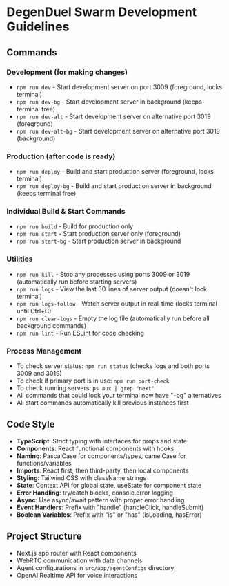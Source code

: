 # DegenDuel Swarm Development Guidelines

## Commands

### Development (for making changes)
- `npm run dev` - Start development server on port 3009 (foreground, locks terminal) 
- `npm run dev-bg` - Start development server in background (keeps terminal free)
- `npm run dev-alt` - Start development server on alternative port 3019 (foreground)
- `npm run dev-alt-bg` - Start development server on alternative port 3019 (background)

### Production (after code is ready)
- `npm run deploy` - Build and start production server (foreground, locks terminal)
- `npm run deploy-bg` - Build and start production server in background (keeps terminal free)

### Individual Build & Start Commands
- `npm run build` - Build for production only
- `npm run start` - Start production server only (foreground)
- `npm run start-bg` - Start production server in background

### Utilities
- `npm run kill` - Stop any processes using ports 3009 or 3019 (automatically run before starting servers)
- `npm run logs` - View the last 30 lines of server output (doesn't lock terminal)
- `npm run logs-follow` - Watch server output in real-time (locks terminal until Ctrl+C)
- `npm run clear-logs` - Empty the log file (automatically run before all background commands)
- `npm run lint` - Run ESLint for code checking

### Process Management
- To check server status: `npm run status` (checks logs and both ports 3009 and 3019)
- To check if primary port is in use: `npm run port-check`
- To check running servers: `ps aux | grep "next"`
- All commands that could lock your terminal now have "-bg" alternatives
- All start commands automatically kill previous instances first

## Code Style
- **TypeScript**: Strict typing with interfaces for props and state
- **Components**: React functional components with hooks
- **Naming**: PascalCase for components/types, camelCase for functions/variables
- **Imports**: React first, then third-party, then local components
- **Styling**: Tailwind CSS with className strings
- **State**: Context API for global state, useState for component state
- **Error Handling**: try/catch blocks, console.error logging
- **Async**: Use async/await pattern with proper error handling
- **Event Handlers**: Prefix with "handle" (handleClick, handleSubmit)
- **Boolean Variables**: Prefix with "is" or "has" (isLoading, hasError)

## Project Structure
- Next.js app router with React components
- WebRTC communication with data channels
- Agent configurations in `src/app/agentConfigs` directory
- OpenAI Realtime API for voice interactions